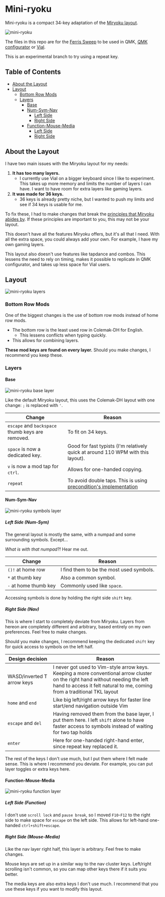# Mini-ryoku

Mini-ryoku is a compact 34-key adaptation of the [Miryoku layout](https://github.com/manna-harbour/miryoku).

![mini-ryoku](images/miniryoku.png)

The files in this repo are for the [Ferris Sweep](https://github.com/davidphilipbarr/Sweep) to be used in QMK, [QMK configurator](https://config.qmk.fm) or [Vial](https://get.vial.today/).

This is an experimental branch to try using a repeat key.

## Table of Contents

- [About the Layout](#about-the-layout)
- [Layout](#layout)
  - [Bottom Row Mods](#bottom-row-mods)
  - [Layers](#layers)
    - [Base](#base)
    - [Num-Sym-Nav](#num-sym-nav)
      - [Left Side](#left-side-num-sym)
      - [Right Side](#right-side-nav)
    - [Function-Mouse-Media](#function-mouse-media)
      - [Left Side](#left-side-function)
      - [Right Side](#right-side-mouse-media)

## About the Layout

I have two main issues with the Miryoku layout for my needs:

1. **It has too many layers.**
    - I currently use Vial on a bigger keyboard since I like to experiment. This takes up more memory and limits the number of layers I can have. I want to have room for extra layers like gaming layers.
2. **It was made for 36 keys.**
    - 36 keys is already pretty niche, but I wanted to push my limits and see if 34 keys is usable for me.

To fix these, I had to make changes that break the [principles that Miryoku abides by](https://github.com/manna-harbour/miryoku/tree/master/docs/reference#general-principles). If these principles are important to you, this may not be your layout.

This doesn't have all the features Miryoku offers, but it's all that I need. With all the extra space, you could always add your own. For example, I have my own gaming layers.

This layout also doesn't use features like tapdance and combos. This lessens the need to rely on timing, makes it possible to replicate in QMK configurator, and takes up less space for Vial users.

## Layout

![mini-ryoku layers](images/miniryoku-layers.png)

### Bottom Row Mods

One of the biggest changes is the use of bottom row mods instead of home row mods.

- The bottom row is the least used row in Colemak-DH for English.
  - This lessens conflicts when typing quickly.
- This allows for combining layers.

**These mod keys are found on every layer.** Should you make changes, I recommend you keep these.

### Layers

#### Base

![mini-ryoku base layer](images/miniryoku-base.png)

Like the default Miryoku layout, this uses the Colemak-DH layout with one change: `;` is replaced with `'`.

|Change|Reason|
|---|---|
|`escape` and `backspace` thumb keys are removed.|To fit on 34 keys.|
|`space` is now a dedicated key.|Good for fast typists (I'm relatively quick at around 110 WPM with this layout).|
|`v` is now a mod tap for `ctrl`.|Allows for one-handed copying.|
|`repeat`|To avoid double taps. This is using [precondition's implementation](https://github.com/precondition/dactyl-manuform-keymap/blob/main/keymap.c#L303)|

#### Num-Sym-Nav

![mini-ryoku symbols layer](images/miniryoku-symbols.png)

##### Left Side (Num-Sym)

The general layout is mostly the same, with a numpad and some surrounding symbols. Except...

*What is with that numpad?!* Hear me out.

|Change|Reason|
|---|---|
|`()!` at home row|I find them to be the most used symbols.|
|`*` at thumb key|Also a common symbol.|
|`-` at home thumb key|Commonly used like `space`.|

Accessing symbols is done by holding the right side `shift` key.

##### Right Side (Nav)

This is where I start to completely deviate from Miryoku. Layers from hereon are completely different and arbitrary, based entirely on my own preferences. Feel free to make changes.

Should you make changes, I recommend keeping the dedicated `shift` key for quick access to symbols on the left half.

|Design decision|Reason|
|---|---|
|WASD/inverted T arrow keys|I never got used to Vim-style arrow keys. Keeping a more conventional arrow cluster on the right hand without needing the left hand to access it felt natural to me, coming from a traditional TKL layout|
|`home` and `end`|Like big left/right arrow keys for faster line start/end navigation outside Vim|
|`escape` and `del`|Having removed them from the base layer, I put them here. I left `shift` alone to have faster access to symbols instead of waiting for two tap holds|
|`enter`|Here for one-handed right-hand enter, since repeat key replaced it.|

The rest of the keys I don't use much, but I put them where I felt made sense. This is where I recommend you deviate. For example, you can put layer toggles or extra keys here.

#### Function-Mouse-Media

![mini-ryoku function layer](images/miniryoku-function.png)

##### Left Side (Function)

I don't use `scroll lock` and `pause break`, so I moved `F10`-`F12` to the right side to make space for `escape` on the left side. This allows for left-hand one-handed `ctrl+shift+escape`.

##### Right Side (Mouse-Media)

Like the nav layer right half, this layer is arbitrary. Feel free to make changes.

Mouse keys are set up in a similar way to the nav cluster keys. Left/right scrolling isn't common, so you can map other keys there if it suits you better.

The media keys are also extra keys I don't use much. I recommend that you use these keys if you want to modify this layout.
